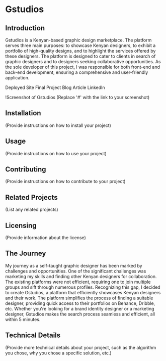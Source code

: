 # Gstudios

## Introduction
Gstudios is a Kenyan-based graphic design marketplace. The platform serves three main purposes: to showcase Kenyan designers, to exhibit a portfolio of high-quality designs, and to highlight the services offered by these designers. The platform is designed to cater to clients in search of graphic designers and to designers seeking collaborative opportunities. As the sole developer of this project, I was responsible for both front-end and back-end development, ensuring a comprehensive and user-friendly application.

Deployed Site
Final Project Blog Article
LinkedIn

!Screenshot of Gstudios (Replace '#' with the link to your screenshot)

## Installation
(Provide instructions on how to install your project)

## Usage
(Provide instructions on how to use your project)

## Contributing
(Provide instructions on how to contribute to your project)

## Related Projects
(List any related projects)

## Licensing
(Provide information about the license)

## The Journey
My journey as a self-taught graphic designer has been marked by challenges and opportunities. One of the significant challenges was marketing my skills and finding other Kenyan designers for collaboration. The existing platforms were not efficient, requiring one to join multiple groups and sift through numerous profiles. Recognizing this gap, I decided to create Gstudios, a platform that efficiently showcases Kenyan designers and their work. The platform simplifies the process of finding a suitable designer, providing quick access to their portfolios on Behance, Dribble, etc. Whether you're looking for a brand identity designer or a marketing designer, Gstudios makes the search process seamless and efficient, all within 5 minutes.

## Technical Details
(Provide more technical details about your project, such as the algorithm you chose, why you chose a specific solution, etc.)

